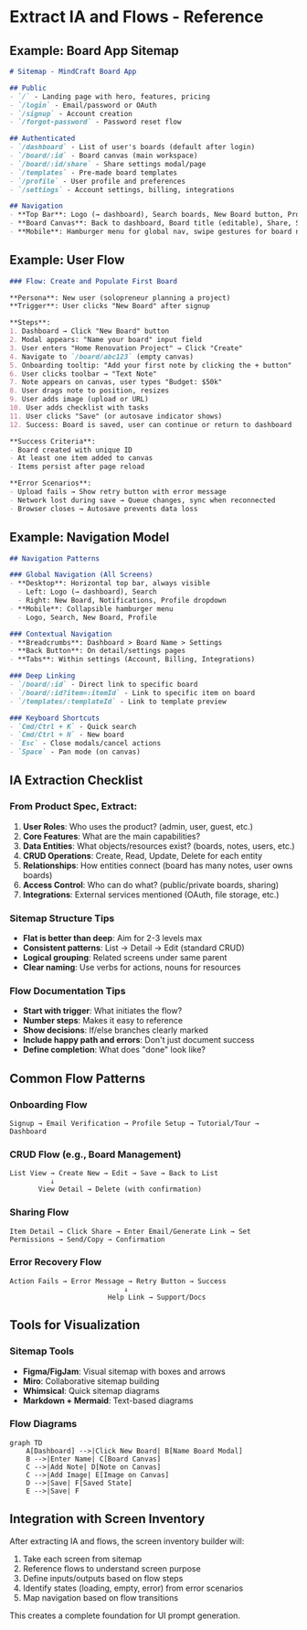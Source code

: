 # Extract IA and Flows - Reference

## Example: Board App Sitemap

```markdown
# Sitemap - MindCraft Board App

## Public
- `/` - Landing page with hero, features, pricing
- `/login` - Email/password or OAuth
- `/signup` - Account creation
- `/forgot-password` - Password reset flow

## Authenticated
- `/dashboard` - List of user's boards (default after login)
- `/board/:id` - Board canvas (main workspace)
- `/board/:id/share` - Share settings modal/page
- `/templates` - Pre-made board templates
- `/profile` - User profile and preferences
- `/settings` - Account settings, billing, integrations

## Navigation
- **Top Bar**: Logo (→ dashboard), Search boards, New Board button, Profile menu
- **Board Canvas**: Back to dashboard, Board title (editable), Share, Settings
- **Mobile**: Hamburger menu for global nav, swipe gestures for board navigation
```

## Example: User Flow

```markdown
### Flow: Create and Populate First Board

**Persona**: New user (solopreneur planning a project)
**Trigger**: User clicks "New Board" after signup

**Steps**:
1. Dashboard → Click "New Board" button
2. Modal appears: "Name your board" input field
3. User enters "Home Renovation Project" → Click "Create"
4. Navigate to `/board/abc123` (empty canvas)
5. Onboarding tooltip: "Add your first note by clicking the + button"
6. User clicks toolbar → "Text Note"
7. Note appears on canvas, user types "Budget: $50k"
8. User drags note to position, resizes
9. User adds image (upload or URL)
10. User adds checklist with tasks
11. User clicks "Save" (or autosave indicator shows)
12. Success: Board is saved, user can continue or return to dashboard

**Success Criteria**:
- Board created with unique ID
- At least one item added to canvas
- Items persist after page reload

**Error Scenarios**:
- Upload fails → Show retry button with error message
- Network lost during save → Queue changes, sync when reconnected
- Browser closes → Autosave prevents data loss
```

## Example: Navigation Model

```markdown
## Navigation Patterns

### Global Navigation (All Screens)
- **Desktop**: Horizontal top bar, always visible
  - Left: Logo (→ dashboard), Search
  - Right: New Board, Notifications, Profile dropdown
- **Mobile**: Collapsible hamburger menu
  - Logo, Search, New Board, Profile

### Contextual Navigation
- **Breadcrumbs**: Dashboard > Board Name > Settings
- **Back Button**: On detail/settings pages
- **Tabs**: Within settings (Account, Billing, Integrations)

### Deep Linking
- `/board/:id` - Direct link to specific board
- `/board/:id?item=:itemId` - Link to specific item on board
- `/templates/:templateId` - Link to template preview

### Keyboard Shortcuts
- `Cmd/Ctrl + K` - Quick search
- `Cmd/Ctrl + N` - New board
- `Esc` - Close modals/cancel actions
- `Space` - Pan mode (on canvas)
```

## IA Extraction Checklist

### From Product Spec, Extract:
1. **User Roles**: Who uses the product? (admin, user, guest, etc.)
2. **Core Features**: What are the main capabilities?
3. **Data Entities**: What objects/resources exist? (boards, notes, users, etc.)
4. **CRUD Operations**: Create, Read, Update, Delete for each entity
5. **Relationships**: How entities connect (board has many notes, user owns boards)
6. **Access Control**: Who can do what? (public/private boards, sharing)
7. **Integrations**: External services mentioned (OAuth, file storage, etc.)

### Sitemap Structure Tips
- **Flat is better than deep**: Aim for 2-3 levels max
- **Consistent patterns**: List → Detail → Edit (standard CRUD)
- **Logical grouping**: Related screens under same parent
- **Clear naming**: Use verbs for actions, nouns for resources

### Flow Documentation Tips
- **Start with trigger**: What initiates the flow?
- **Number steps**: Makes it easy to reference
- **Show decisions**: If/else branches clearly marked
- **Include happy path and errors**: Don't just document success
- **Define completion**: What does "done" look like?

## Common Flow Patterns

### Onboarding Flow
```
Signup → Email Verification → Profile Setup → Tutorial/Tour → Dashboard
```

### CRUD Flow (e.g., Board Management)
```
List View → Create New → Edit → Save → Back to List
          ↓
       View Detail → Delete (with confirmation)
```

### Sharing Flow
```
Item Detail → Click Share → Enter Email/Generate Link → Set Permissions → Send/Copy → Confirmation
```

### Error Recovery Flow
```
Action Fails → Error Message → Retry Button → Success
                            ↓
                        Help Link → Support/Docs
```

## Tools for Visualization

### Sitemap Tools
- **Figma/FigJam**: Visual sitemap with boxes and arrows
- **Miro**: Collaborative sitemap building
- **Whimsical**: Quick sitemap diagrams
- **Markdown + Mermaid**: Text-based diagrams

### Flow Diagrams
```mermaid
graph TD
    A[Dashboard] -->|Click New Board| B[Name Board Modal]
    B -->|Enter Name| C[Board Canvas]
    C -->|Add Note| D[Note on Canvas]
    C -->|Add Image| E[Image on Canvas]
    D -->|Save| F[Saved State]
    E -->|Save| F
```

## Integration with Screen Inventory

After extracting IA and flows, the screen inventory builder will:
1. Take each screen from sitemap
2. Reference flows to understand screen purpose
3. Define inputs/outputs based on flow steps
4. Identify states (loading, empty, error) from error scenarios
5. Map navigation based on flow transitions

This creates a complete foundation for UI prompt generation.
